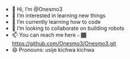 - 👋 Hi, I’m @Onesmo3
- 👀 I’m interested in learning new things
- 🌱 I’m currently learning how to code
- 💞️ I’m looking to collaborate on building robots
- 📫 You can reach me here 👉🏾 https://github.com/Onesmo3/Onesmo3.git
- 😄 Pronouns: usije kichwa kichwa
